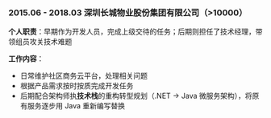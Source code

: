 ### 2015.06 - 2018.03 <span class='bold'>深圳长城物业股份集团有限公司</span>（>10000）

**个人职责**：早期作为开发人员，完成上级交待的任务；后期则担任了技术经理，带领组员攻关技术难题

**工作内容**：
- 日常维护社区商务云平台，处理相关问题
- 根据产品需求按时按质完成开发任务
- 后期配合架构师执**技术栈**的重构转型规划（.NET -> Java 微服务架构），将原有服务逐步用 Java 重新编写替换